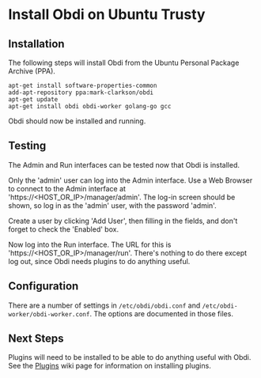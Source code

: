# Install Obdi on Ubuntu Trusty

## Installation
 
The following steps will install Obdi from the Ubuntu Personal Package Archive (PPA).
```
apt-get install software-properties-common
add-apt-repository ppa:mark-clarkson/obdi
apt-get update
apt-get install obdi obdi-worker golang-go gcc
```
Obdi should now be installed and running.

## Testing

The Admin and Run interfaces can be tested now that Obdi is installed.

Only the 'admin' user can log into the Admin interface.
Use a Web Browser to connect to the Admin interface at 'https://\<HOST_OR_IP\>/manager/admin'.
The log-in screen should be shown, so log in as the 'admin' user, with the password 'admin'.

Create a user by clicking 'Add User', then filling in the fields, and don't forget to check the 'Enabled' box.

Now log into the Run interface. The URL for this is 'https://\<HOST_OR_IP\>/manager/run'.
There's nothing to do there except log out, since Obdi needs plugins to do anything useful.

## Configuration
There are a number of settings in `/etc/obdi/obdi.conf` and `/etc/obdi-worker/obdi-worker.conf`. The options are documented in those files.

## Next Steps
Plugins will need to be installed to be able to do anything useful with Obdi.
See the [Plugins](https://github.com/mclarkson/obdi/blob/master/doc/plugins.md) wiki page for information on installing plugins.

